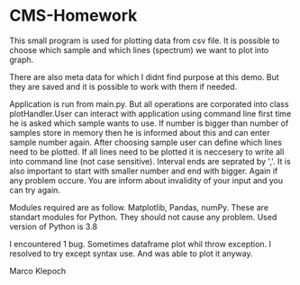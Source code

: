 # CMS-Homework

This small program is used for plotting data from csv file.
It is possible to choose which sample and which lines (spectrum) we want to plot
into graph.

There are also meta data for which I didnt find purpose at this demo. But they are saved and it is possible to work with them if needed.

Application is run from main.py. But all operations are corporated into class plotHandler.User can interact with application using command line first time he is asked which sample wants to use. If number is bigger than number of samples store in memory then he is informed about this and can enter sample number again. After choosing sample user can define which lines need to be plotted. If all lines need to be plotted it is neccesery to write all into command line (not case sensitive).
Interval ends are seprated by ','. It is also important to start with smaller number and end with bigger. Again if any problem occure. You are inform about invalidity of your input and you can try again. 

Modules required are as follow. Matplotlib, Pandas, numPy. These are standart modules for Python. They should not cause any problem. Used version of Python is 3.8

I encountered 1 bug. Sometimes dataframe plot whil throw exception. I resolved to try except syntax use. And was able to plot it anyway.


Marco Klepoch
